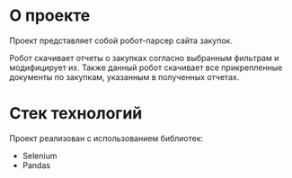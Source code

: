 # О проекте
Проект представляет собой робот-парсер сайта закупок.

Робот скачивает отчеты о закупках согласно выбранным фильтрам и модифицирует их.
Также данный робот скачивает все прикрепленные документы по закупкам, указанным в полученных отчетах.


# Стек технологий
Проект реализован с использованием библиотек:
- Selenium
- Pandas
